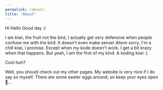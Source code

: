 ```yaml
---
permalink: /about/
title: "About"
---
```


Hi
Hello 
Good day :) 

I am kiwi, the fruit not the bird, I actually get very defensive when people confuse me with the bird. It doesn't even make sense! *Ahem* sorry, I'm a chill kiwi, I promise. Except when my kode doesn't work. I get a bit krazy when that happens. But yeah, I am the first of my kind. A koding kiwi :) 

Cool huh? 

Well, you should check out my other pages. My website is very nice if I do say so myself. There are some easter eggs around, so keep your eyes open 👀...